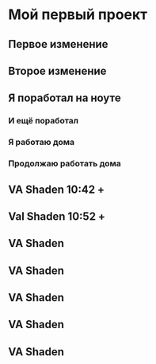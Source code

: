 # Мой первый проект
## Первое изменение
## Второе изменение

## Я поработал на ноуте
### И ещё поработал
### Я работаю дома
### Продолжаю работать дома
## VA Shaden 10:42 + 
## Val Shaden 10:52 + 


## VA Shaden
## VA Shaden
## VA Shaden
## VA Shaden
## VA Shaden
